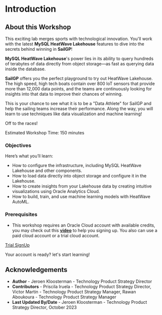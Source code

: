# Introduction

<!--![Intro Banner](./images/Intro.png)-->

## About this Workshop

This exciting lab merges sports with technological innovation. You'll work with the latest **MySQL HeatWave Lakehouse** features to dive into the secrets behind winning in **SailGP**!

**MySQL HeatWave Lakehouse**'s power lies in its ability to query hundreds of terabytes of data directly from object storage—as fast as querying data inside the database.

**SailGP** offers you the perfect playground to try out HeatWave Lakehouse. The high speed, high tech boats contain over 800 IoT sensors that provide more than 12,000 data points, and the teams are continuously looking for insights into that data to improve their chances of winning.

This is your chance to see what it is to be a "Data Athlete" for SailGP and help the sailing teams increase their performance. Along the way, you will learn to use techniques like data visualization and machine learning!

Off to the races!

[](youtube:Z-2HT1PGEq8)

Estimated Workshop Time: 150 minutes

### Objectives

Here’s what you’ll learn:
- How to configure the infrastructure, including MySQL HeatWave Lakehouse and other components.
- How to load data directly into object storage and configure it in the Lakehouse.
- How to create insights from your Lakehouse data by creating intuitive visualizations using Oracle Analytics Cloud.
- How to build, train, and use machine learning models with HeatWave AutoML.

### Prerequisites

-  This workshop requires an Oracle Cloud account with available credits, you may check out this **[video](https://www.youtube.com/watch?v=4U-0SumNz6w)** to help you signing up. You also can use a paid cloud account or a trial cloud account.
  
[Trial SignUp](youtube:4U-0SumNz6w)


Your account is ready? let's start learning!

## Acknowledgements
- **Author** - Jeroen Kloosterman - Technology Product Strategy Director
- **Contributors** - Priscila Iruela - Technology Product Strategy Director, Victor Martin - Technology Product Strategy Manager, Rawan Aboukoura - Technology Product Strategy Manager
- **Last Updated By/Date** - Jeroen Kloosterman - Technology Product Strategy Director, October 2023
